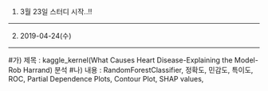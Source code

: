 1. 3월 23일 스터디 시작..!!
-------------

2. 2019-04-24(수)
-------------
   #가) 제목 : kaggle_kernel(What Causes Heart Disease-Explaining the Model-Rob Harrand) 분석
   #나) 내용 : RandomForestClassifier, 정확도, 민감도, 특이도, ROC, Partial Dependence Plots, Contour Plot, SHAP values, 
